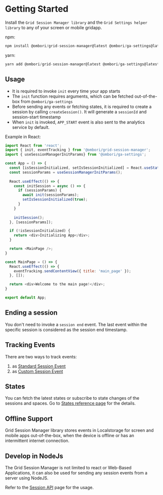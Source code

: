 # Getting Started
Install the `Grid Session Manager library` and the `Grid Settings helper library` to any of your screen or mobile gridapp.

npm:
```js
npm install @ombori/grid-session-manager@latest @ombori/ga-settings@latest 
```

yarn:
```js
yarn add @ombori/grid-session-manager@latest @ombori/ga-settings@latest 
```

## Usage
- It is required to invoke `init` every time your app starts
- The `init` function requires arguments, which can be fetched out-of-the-box from `@ombori/ga-settings`
- Before sending any events or fetching states, it is required to create a session by calling `createSession()`. It will generate a `sessionId` and session-start timestamp
- When `init` is invoked, `APP_START` event is also sent to the analytics service by default.


Example in React:
```js
import React from 'react';
import { init, eventTracking } from '@ombori/grid-session-manager';
import { useSessionManagerInitParams} from '@ombori/ga-settings';

const App = () => {
  const [isSessionInitialized, setIsSessionInitialized] = React.useState(false);
  const sessionParams = useSessionManagerInitParams();
  
  React.useEffect(() => {
    const initSession = async () => {
      if (sessionParams) {
        await init(sessionParams);
        setIsSessionInitialized(true);
      }
    }
    
    initSession();
  }, [sessionParams]);

  if (!isSessionInitialized) {
    return <div>Initializing App</div>;
  }

  return <MainPage />;
}

const MainPage = () => {
  React.useEffect(() => {
    eventTracking.sendContentView({ title: 'main_page' });
  }, []);

  return <div>Welcome to the main page!</div>;
}

export default App;
```

## Ending a session
You don't need to invoke a `session end` event. The last event within the specific session is considered as the session end timestamp.


## Tracking Events
There are two ways to track events:

1. as [Standard Session Event](/session-manager/tracking-events)
2. as [Custom Session Event](/session-manager/tracking-events?id=custom-event)

## States
You can fetch the latest states or subscribe to state changes of the sessions and spaces. Go to [States reference page](/session-manager/states) for the details.

## Offline Support
Grid Session Manager library stores events in Localstorage for screen and mobile apps out-of-the-box, when the device is offline or has an intermittent internet connection.

## Develop in NodeJs
The Grid Session Manager is not limited to react or Web-Based Applications, it can also be used for sending any session events from a server using NodeJS.

Refer to the [Session API](/session-manager/session-api) page for the usage.
